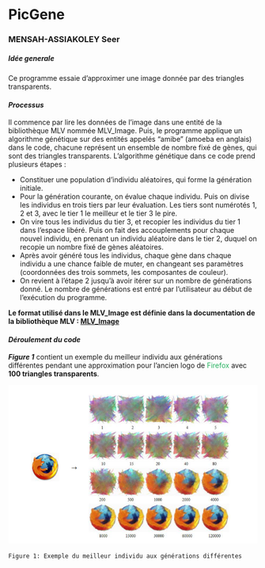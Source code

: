 # PicGene

### MENSAH-ASSIAKOLEY Seer 

##### Idée generale

Ce programme essaie d’approximer une image donnée par des triangles transparents. 

#### *Processus*
Il commence par lire les données de l’image dans une entité de la bibliothèque MLV nommée MLV_Image. Puis, le programme applique un algorithme génétique sur des entités appelés “amibe” (amoeba en anglais) dans le code, chacune représent un ensemble de nombre fixé de gènes, qui sont des triangles transparents. L’algorithme génétique dans ce code prend plusieurs étapes : 
- Constituer une population d’individu aléatoires, qui forme la génération initiale.
- Pour la génération courante, on évalue chaque individu. Puis on divise les individus en trois tiers par leur évaluation. Les tiers sont numérotés 1, 2 et 3, avec le tier 1 le meilleur et le tier 3 le pire.
- On vire tous les individus du tier 3, et recopier les individus du tier 1 dans l’espace libéré. Puis on fait des accouplements pour chaque nouvel individu, en prenant un individu aléatoire dans le tier 2, duquel on recopie un nombre fixé de gènes aléatoires.
- Après avoir généré tous les individus, chaque gène dans chaque individu a une chance faible de muter, en changeant ses paramètres (coordonnées des trois sommets, les composantes de couleur).
- On revient à l’étape 2 jusqu’à avoir itérer sur un nombre de générations donné. Le nombre de générations est entré par l’utilisateur au début de l’exécution du programme. 
 
**Le format utilisé dans le MLV_Image est définie dans la documentation de la bibliothèque MLV : [MLV_Image](http://www-igm.univ-mlv.fr/~boussica/mlv/api/French/html/MLV__image_8h_a652f0ebbbec1ceb685a9d47e8a1df414.html#a652f0ebbbec1ceb685a9d47e8a1df414)**


#### *Déroulement du code*

***Figure 1*** contient un exemple du meilleur individu aux générations différentes pendant une approximation pour l’ancien logo de <span style="color: #26B260">Firefox</span> avec **100 triangles transparents**. 

![demo](data/image.png)

```
Figure 1: Exemple du meilleur individu aux générations différentes
```